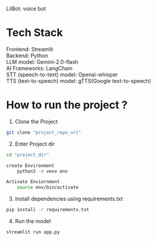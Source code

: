 LilBot: voice bot

# Tech Stack

Frontend: Streamlit <br/>
Backend: Python <br/>
LLM model: Gemini-2.0-flash<br/>
AI Frameworks: LangChain<br/>
STT (speech-to-text) model: Openai-whisper<br/>
TTS (text-to-speech) model: gTTS(Google text-to-speech)<br/>

# How to run the project ?

1. Clone the Project

```bash
git clone "project_repo_url"
```

2. Enter Project dir

```bash
cd "project_dir"

create Environment
    python3 -m venv env

Activate Enviornment
    source env/bin/activate
```

3. Install dependencies using requirements.txt

```bash
pip install -r requirements.txt
```

4. Run the model

```bash
streamlit run app.py
```

